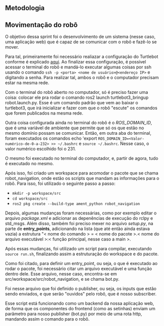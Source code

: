 ## Metodologia

## Movimentação do robô

O objetivo dessa sprint foi o desenvolvimento de um sistema (nesse caso, uma aplicação web) que é capaz de se comunicar com o robô e fazê-lo se mover. 

Para tal, primeiramente foi necessário realiazar a configuração do Turtlebot conforme é explicado [aqui](https://rmnicola.github.io/m6-ec-encontros/setupturtle#1-instalando-o-sistema-operacional-no-raspberry-pi). Ao finalizar essa configuração, é possível acessar o terminal do robô e mandá-lo executar algumas coisas por ssh usando o comando `ssh -p <porta> <nome de usuário>@<endereço IP>` e digitando a senha. Para realizar tal, ambos o robô e o computador precisam estar na mesma rede.

Com o terminal do robô aberto no computador, só é preciso fazer uma coisa: colocar ele pra rodar o comando ros2 launch turtlebot3_bringup robot.launch.py. Esse é um comando padrão que vem ao baixar o turtlebot3, que irá inicializar e fazer com que o robô "escute" os comandos que forem publicados na mesma rede.

Outra coisa configurada ainda no terminal do robô é o *ROS_DOMAIN_ID*, que é uma variável de ambiente que permite que só os que estão no mesmo domínio possam se comunicar. Então, em outra aba do terminal, foram executados os comandos echo 'export `ROS_DOMAIN_ID=<Valor-numérico-de-0-a-232> >> ~/.bashrc` e `source ~/.bashrc`. Nesse caso, o valor numérico escolhido foi o 231. 

O mesmo foi executado no terminal do computador, e, partir de agora, tudo é executado no mesmo.

Após isso, foi criado um workspace para acomodar o pacote que se chama robot_navigation, onde estão os scripts que mandam as informações para o robô. Para isso, foi utilizado o seguinte passo a passo:

- `mkdir -p workspace/src`
- `cd workspace/src`
- `ros2 pkg create --build-type ament_python robot_navigation`

Depois, algumas mudanças foram necessárias, como por exemplo editar o arquivo *package.xml* e adicionar as depenências de execução do rclpy e std_msgs. Além disso, também foi preciso mexer no arquivo *setup.py*, na parte de **entry_points**, adicionando na lista (que até então ainda estava vazia) a estrutura "< nome do comando > = < nome do pacote >.< nome do arquivo executável >:< função principal, nesse caso a main >.

Após essas mudanças, foi utilizado um script para compilar, executando `source run.sh`, finalizando assim a estruturação do workspace e do pacote.

Como foi citado, para definir um entry_point, ou seja, o que é executado ao rodar o pacote, foi necessário citar um arquivo executável e uma função dentro dele. Esse arquivo, nesse caso, encontra-se em src/workspace/src/robot_navigation, e se chama bot.py.

Foi nesse arquivo que foi definido o publisher, ou seja, os inputs que estão sendo enviados, e que serão "ouvidos" pelo robô, que é nosso subscriber.

Esse script está funcionando como um backend da nossa aplicação web, de forma que os componentes do frontend (como as setinhas) enviam um parâmetro para nosso publisher (bot.py) por meio de uma rota http, mandando assim o comando para o robô.